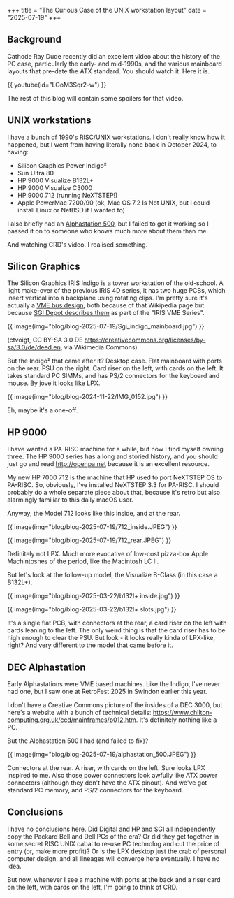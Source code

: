 +++
title = "The Curious Case of the UNIX workstation layout"
date = "2025-07-19"
+++

## Background

Cathode Ray Dude recently did an excellent video about the history of the PC case, particularly the early- and mid-1990s, and the various mainboard layouts that pre-date the ATX standard. You should watch it. Here it is.

{{ youtube(id="LGoM3Sqr2-w") }}

The rest of this blog will contain some spoilers for that video.

## UNIX workstations

I have a bunch of 1990's RISC/UNIX workstations. I don't really know how it happened, but I went from having literally none back in October 2024, to having:

* Silicon Graphics Power Indigo²
* Sun Ultra 80
* HP 9000 Visualize B132L+
* HP 9000 Visualize C3000
* HP 9000 712 (running NeXTSTEP!)
* Apple PowerMac 7200/90 (ok, Mac OS 7.2 Is Not UNIX, but I could install Linux or NetBSD if I wanted to)

I also briefly had an [Alphastation 500](@/blog/blog-2025-03-30/index.md), but I failed to get it working so I passed it on to someone who knows much more about them than me.

And watching CRD's video. I realised something.

## Silicon Graphics

The Silicon Graphics IRIS Indigo is a tower workstation of the old-school. A light make-over of the previous IRIS 4D series, it has two huge PCBs, which insert vertical into a backplane using rotating clips. I'm pretty sure it's actually a [VME bus design](https://en.wikipedia.org/wiki/VMEbus), both because of that Wikipedia page but because [SGI Depot describes them](http://www.sgidepot.co.uk/elanxs.html) as part of the "IRIS VME Series".

{{ image(img="blog/blog-2025-07-19/Sgi_indigo_mainboard.jpg") }}

(ctvoigt, CC BY-SA 3.0 DE <https://creativecommons.org/licenses/by-sa/3.0/de/deed.en>, via Wikimedia Commons)

But the Indigo² that came after it? Desktop case. Flat mainboard with ports on the rear. PSU on the right. Card riser on the left, with cards on the left. It takes standard PC SIMMs, and has PS/2 connectors for the keyboard and mouse. By jove it looks like LPX.

{{ image(img="blog/blog-2024-11-22/IMG_0152.jpg") }}

Eh, maybe it's a one-off.

## HP 9000

I have wanted a PA-RISC machine for a while, but now I find myself owning three. The HP 9000 series has a long and storied history, and you should just go and read <http://openpa.net> because it is an excellent resource.

My new HP 7000 712 is the machine that HP used to port NeXTSTEP OS to PA-RISC. So, obviously, I've installed NeXTSTEP 3.3 for PA-RISC. I should probably do a whole separate piece about that, because it's retro but also alarmingly familiar to this daily macOS user.

Anyway, the Model 712 looks like this inside, and at the rear.

{{ image(img="blog/blog-2025-07-19/712_inside.JPEG") }}

{{ image(img="blog/blog-2025-07-19/712_rear.JPEG") }}

Definitely not LPX. Much more evocative of low-cost pizza-box Apple Machintoshes of the period, like the Macintosh LC II.

But let's look at the follow-up model, the Visualize B-Class (in this case a B132L+).

{{ image(img="blog/blog-2025-03-22/b132l+ inside.jpg") }}

{{ image(img="blog/blog-2025-03-22/b132l+ slots.jpg") }}

It's a single flat PCB, with connectors at the rear, a card riser on the left with cards leaning to the left. The only weird thing is that the card riser has to be high enough to clear the PSU. But look - it looks really kinda of LPX-like, right? And very different to the model that came before it.

## DEC Alphastation

Early Alphastations were VME based machines. Like the Indigo, I've never had one, but I saw one at RetroFest 2025 in Swindon earlier this year.

I don't have a Creative Commons picture of the insides of a DEC 3000, but here's a website with a bunch of technical details: <https://www.chilton-computing.org.uk/ccd/mainframes/p012.htm>. It's definitely nothing like a PC.

But the Alphastation 500 I had (and failed to fix)?

{{ image(img="blog/blog-2025-07-19/alphastation_500.JPEG") }}

Connectors at the rear. A riser, with cards on the left. Sure looks LPX inspired to me. Also those power connectors look awfully like ATX power connectors (although they don't have the ATX pinout). And we've got standard PC memory, and PS/2 connectors for the keyboard.

## Conclusions

I have no conclusions here. Did Digital and HP and SGI all independently copy the Packard Bell and Dell PCs of the era? Or did they get together in some secret RISC UNIX cabal to re-use PC technolog and cut the price of entry (or, make more profit)? Or is the LPX desktop just the crab of personal computer design, and all lineages will converge here eventually. I have no idea.

But now, whenever I see a machine with ports at the back and a riser card on the left, with cards on the left, I'm going to think of CRD.
